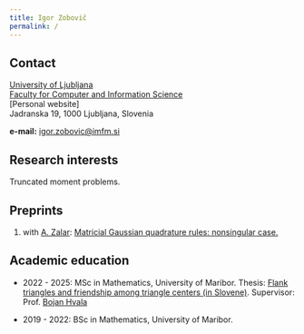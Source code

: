 ```yaml
---
title: Igor Zobovič
permalink: /
---
```


## Contact

[University of Ljubljana](https://www.uni-lj.si/university/)<br/>
[Faculty for Computer and Information Science](https://www.imfm.si) <br/>
[Personal website] <br/>
Jadranska 19, 1000 Ljubljana, Slovenia

**e-mail:** igor.zobovic@imfm.si

## Research interests

Truncated moment problems.

## Preprints

<ol>
<li value="1">	with <a href="https://fri.uni-lj.si/en/about-faculty/employees/aljaz-zalar-0">A. Zalar</a>: <a href="https://zobovicigor.github.io/MGQR-pd-case.pdf">Matricial Gaussian quadrature rules: nonsingular case.</a></li>
</ol>

## Academic education

* 2022 - 2025: MSc in Mathematics, University of Maribor. Thesis: [Flank triangles and friendship among triangle centers (in Slovene)](https://dk.um.si/Dokument.php?id=187866&lang=slv). Supervisor: Prof. [Bojan Hvala](https://omr.fnm.um.si/index.php/zaposleni/clani-oddelka/bojan-hvala/)

* 2019 - 2022: BSc in Mathematics, University of Maribor.
